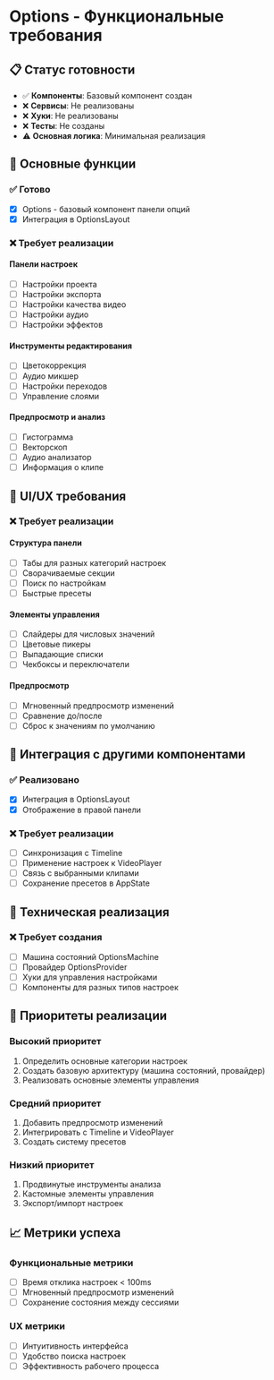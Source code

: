 # Options - Функциональные требования

## 📋 Статус готовности

- ✅ **Компоненты**: Базовый компонент создан
- ❌ **Сервисы**: Не реализованы
- ❌ **Хуки**: Не реализованы
- ❌ **Тесты**: Не созданы
- ⚠️ **Основная логика**: Минимальная реализация

## 🎯 Основные функции

### ✅ Готово
- [x] Options - базовый компонент панели опций
- [x] Интеграция в OptionsLayout

### ❌ Требует реализации

#### Панели настроек
- [ ] Настройки проекта
- [ ] Настройки экспорта
- [ ] Настройки качества видео
- [ ] Настройки аудио
- [ ] Настройки эффектов

#### Инструменты редактирования
- [ ] Цветокоррекция
- [ ] Аудио микшер
- [ ] Настройки переходов
- [ ] Управление слоями

#### Предпросмотр и анализ
- [ ] Гистограмма
- [ ] Векторскоп
- [ ] Аудио анализатор
- [ ] Информация о клипе

## 🎨 UI/UX требования

### ❌ Требует реализации

#### Структура панели
- [ ] Табы для разных категорий настроек
- [ ] Сворачиваемые секции
- [ ] Поиск по настройкам
- [ ] Быстрые пресеты

#### Элементы управления
- [ ] Слайдеры для числовых значений
- [ ] Цветовые пикеры
- [ ] Выпадающие списки
- [ ] Чекбоксы и переключатели

#### Предпросмотр
- [ ] Мгновенный предпросмотр изменений
- [ ] Сравнение до/после
- [ ] Сброс к значениям по умолчанию

## 🔄 Интеграция с другими компонентами

### ✅ Реализовано
- [x] Интеграция в OptionsLayout
- [x] Отображение в правой панели

### ❌ Требует реализации
- [ ] Синхронизация с Timeline
- [ ] Применение настроек к VideoPlayer
- [ ] Связь с выбранными клипами
- [ ] Сохранение пресетов в AppState

## 🔧 Техническая реализация

### ❌ Требует создания
- [ ] Машина состояний OptionsMachine
- [ ] Провайдер OptionsProvider
- [ ] Хуки для управления настройками
- [ ] Компоненты для разных типов настроек

## 🎯 Приоритеты реализации

### Высокий приоритет
1. Определить основные категории настроек
2. Создать базовую архитектуру (машина состояний, провайдер)
3. Реализовать основные элементы управления

### Средний приоритет
1. Добавить предпросмотр изменений
2. Интегрировать с Timeline и VideoPlayer
3. Создать систему пресетов

### Низкий приоритет
1. Продвинутые инструменты анализа
2. Кастомные элементы управления
3. Экспорт/импорт настроек

## 📈 Метрики успеха

### Функциональные метрики
- [ ] Время отклика настроек < 100ms
- [ ] Мгновенный предпросмотр изменений
- [ ] Сохранение состояния между сессиями

### UX метрики
- [ ] Интуитивность интерфейса
- [ ] Удобство поиска настроек
- [ ] Эффективность рабочего процесса
